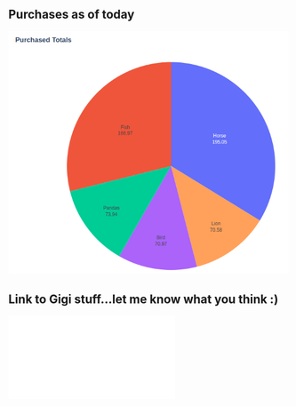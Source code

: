 ## Purchases as of today

![pie-chart](assets/images/purchases.png)

## Link to Gigi stuff...let me know what you think :)
![Gigi's List](./gigi.html)
